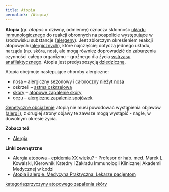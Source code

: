 ```yaml
---
title: Atopia
permalink: /Atopia/
---
```


**Atopia** (gr. *atopos* = dziwny, odmienny) oznacza skłonność [układu immunologicznego](/atopedia/Układ_immunologiczny "wikilink") do reakcji obronnych na pospolicie występujące w środowisku substancje ([alergeny](/atopedia/Alergen "wikilink")). Jest zbiorczym określeniem reakcji atopowych ([alergicznych](/atopedia/Reakcja_alergiczna "wikilink")), które najczęściej dotyczą jednego układu, narządu (np. [skóra](/atopedia/Skóra "wikilink"), nos), ale mogą również doprowadzić do zaburzenia czynności całego organizmu – groźnego dla życia [wstrząsu anafilaktycznego](/atopedia/Wstrząs_anafilaktyczny "wikilink"). Atopia jest predyspozycją [dziedziczną](/atopedia/Obciążenie_genetyczne "wikilink").

Atopia obejmuje następujące choroby alergiczne:

-   nosa – alergiczny sezonowy i całoroczny [nieżyt nosa](/atopedia/Alergiczny_nieżyt_nosa "wikilink")
-   oskrzeli – [astma oskrzelowa](/atopedia/Astma_oskrzelowa "wikilink")
-   [skóry](/atopedia/Skóra "wikilink") – [atopowe zapalenie skóry](/atopedia/Atopowe_zapalenie_skóry "wikilink")
-   oczu – [alergiczne zapalenie spojówek](/atopedia/Alergiczne_zapalenie_spojówek "wikilink")

[Genetyczne obciążenie](/atopedia/Obciążenie_genetyczne "wikilink") atopią nie musi powodować wystąpienia objawów ([alergii](/atopedia/Alergia "wikilink")), z drugiej strony objawy te zawsze mogą wystąpić - nagle, w dowolnym okresie życia.

**Zobacz też**

-   [Alergia](/atopedia/Alergia "wikilink")

**Linki zewnętrzne**

-   [Alergia atopowa - epidemia XX wieku?](http://www.sluzbazdrowia.com.pl/html/more2958d.php) - Profesor dr hab. med. Marek L. Kowalski, Kierownik Katedry i Zakładu Immunologii Klinicznej Akademii Medycznej w Łodzi
-   [Atopia i alergie, Medycyna Praktyczna: Lekarze pacjentom](http://alergie.mp.pl/chorobyalergiczne/wartowiedziec/show.html?id=60213)

[kategoria:przyczyny atopowego zapalenia skóry](/atopedia/kategoria:przyczyny_atopowego_zapalenia_skóry "wikilink")
